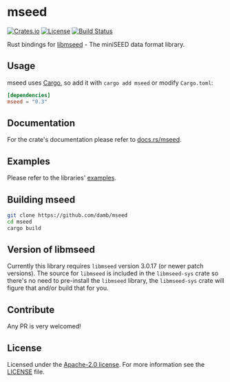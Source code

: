 # mseed

[![Crates.io](https://img.shields.io/crates/v/mseed)](https://crates.io/crates/mseed)
[![License](https://img.shields.io/badge/license-Apache%202.0-blue)](LICENSE)
[![Build Status](https://img.shields.io/github/actions/workflow/status/damb/mseed/rust.yml?branch=main)](https://github.com/damb/mseed/actions/workflows/rust.yml?query=branch%3Amain)

Rust bindings for [libmseed](https://github.com/EarthScope/libmseed) - The miniSEED data format library.

## Usage

mseed uses [Cargo](https://crates.io), so add it with `cargo add mseed` or
modify `Cargo.toml`:

```toml
[dependencies]
mseed = "0.3"
```

## Documentation

For the crate's documentation please refer to
[docs.rs/mseed](https://docs.rs/mseed/).

## Examples

Please refer to the libraries' [examples](examples/).

## Building mseed

```sh
git clone https://github.com/damb/mseed
cd mseed
cargo build
```

## Version of libmseed

Currently this library requires `libmseed` version 3.0.17 (or newer patch
versions). The source for `libmseed` is included in the `libmseed-sys` crate so
there's no need to pre-install the `libmseed` library, the `libmseed-sys` crate
will figure that and/or build that for you.

## Contribute

Any PR is very welcomed!

## License

Licensed under the [Apache-2.0 license](https://www.apache.org/licenses/LICENSE-2.0).
For more information see the [LICENSE](/LICENSE) file.

